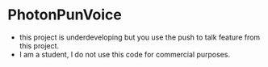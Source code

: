 # PhotonPunVoice
- this project is underdeveloping but you use the push to talk feature from this project. 
- I am a student, I do not use this code for commercial purposes.
